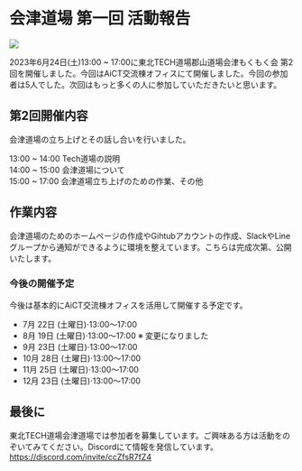 # 会津道場 第一回 活動報告

![](../001-1.png)

2023年6月24日(土)13:00 ~ 17:00に東北TECH道場郡山道場会津もくもく会 第2回を開催しました。今回はAiCT交流棟オフィスにて開催しました。今回の参加者は5人でした。次回はもっと多くの人に参加していただきたいと思います。

## 第2回開催内容

会津道場の立ち上げとその話し合いを行いました。

13:00 ~ 14:00 Tech道場の説明  
14:00 ~ 15:00 会津道場について  
15:00 ~ 17:00 会津道場立ち上げのための作業、その他

## 作業内容

会津道場のためのホームページの作成やGihtubアカウントの作成、SlackやLineグループから通知ができるように環境を整えています。こちらは完成次第、公開いたします。

### 今後の開催予定

今後は基本的にAiCT交流棟オフィスを活用して開催する予定です。

- 7月 22日 (土曜日)⋅13:00～17:00
- 8月 19日 (土曜日)⋅13:00～17:00 ※ 変更になりました
- 9月 23日 (土曜日)⋅13:00～17:00
- 10月 28日 (土曜日)⋅13:00～17:00
- 11月 25日 (土曜日)⋅13:00～17:00
- 12月 23日 (土曜日)⋅13:00～17:00

## 最後に

東北TECH道場会津道場では参加者を募集しています。ご興味ある方は活動をのぞいてみてください。Discordにて情報を発信しています。
https://discord.com/invite/ccZfsR7fZ4